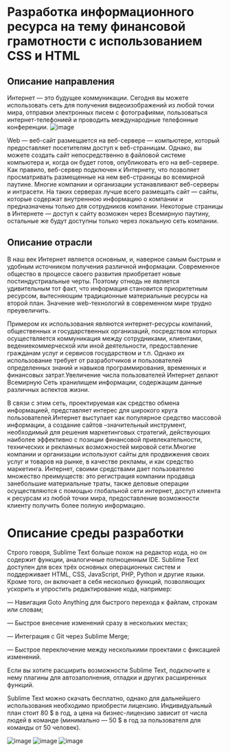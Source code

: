 # Разработка информационного ресурса на тему финансовой грамотности с использованием CSS и HTML


## Описание направления

Интернет — это будущее коммуникации. Сегодня вы можете использовать сеть для получения видеоизображений из любой точки мира, отправки электронных писем с фотографиями, пользоваться интернет-телефонией и проводить международные телефонные конференции.
![image](https://user-images.githubusercontent.com/90379312/209557741-12a22f6e-9940-45d9-9388-f283c8ad11b7.png)

Web — веб-сайт размещается на веб-сервере — компьютере, который предоставляет посетителям доступ к веб-страницам. Однако, вы можете создать сайт непосредственно в файловой системе компьютера и, когда он будет готов, опубликовать его на веб-сервере. Как правило, веб-сервер подключен к Интернету, что позволяет просматривать размещенные на нем веб-страницы во всемирной паутине. Многие компании и организации устанавливают веб-серверы и интрасети. На таких серверах лучше всего размещать сайт — сайты, которые содержат внутреннюю информацию о компании и предназначены только для сотрудников компании. Некоторые страницы в Интернете — доступ к сайту возможен через Всемирную паутину, остальные же будут доступны только через локальную сеть компании.

## Описание отрасли

В наш век Интернет является основным, и, наверное самым быстрым и удобным источником получения различной информации.
Современное  общество  в  процессе  своего  развития  приобретает  новые постиндустриальные  черты.  Поэтому  отнюдь  не  является  удивительным  тот факт,  что  информация  становится  приоритетным  ресурсом,  вытесняющим традиционные материальные ресурсы на второй план. Значение web-технологий  в  современном  мире  трудно  преувеличить. 

Примером   их   использования   являются   интернет-ресурсы   компаний, общественных   и   государственных   организаций,   посредством   которых осуществляется  коммуникация  между  сотрудниками,  клиентами,  ведениекоммерческой  или  иной  деятельности,  предоставление  гражданам  услуг  и сервисов государством и т.п. Однако их использование требует от разработчиков и пользователей определенных знаний и навыков программирования, временных и финансовых затрат.Увеличение  числа  пользователей  Интернет  делают  Всемирную  Сеть хранилищем информации, содержащим данные различных аспектов жизни. 

В связи  с  этим  сеть,  проектируемая  как  средство  обмена  информацией, представляет интерес для широкого круга пользователей.Интернет выступает как  популярное  средство  массовой  информации,  а  создание  сайтов –значительный инструмент, необходимый для решения маркетинговых стратегий, действующих наиболее эффективно с позиции финансовой привлекательности, технических и рекламных возможностей мировой сети.Многие  компании  и  организации  используют  сайты  для  продвижения своих  услуг и товаров на рынке, в качестве рекламы, и как средство маркетинга. Интернет, своими средствами дает пользователю множество преимуществ: это регистрация  компании  продавца  занебольшие  материальные  траты,  также деловые  операции  осуществляются  с  помощью  глобальной  сети  интернет, доступ клиента к ресурсам из любой точки мира, предоставление возможности 
клиенту  получить  более  полную  информацию.

# Описание среды разработки

Строго говоря, Sublime Text больше похож на редактор кода, но он содержит функции, аналогичные полноценным IDE. Sublime Text доступен для всех трёх основных операционных систем и поддерживает HTML, CSS, JavaScript, PHP, Python и другие языки. Кроме того, он включает в себя несколько функций, позволяющих ускорить и упростить редактирование кода, например:

— Навигация Goto Anything для быстрого перехода к файлам, строкам или словам;

— Быстрое внесение изменений сразу в нескольких местах;

— Интеграция с Git через Sublime Merge;

— Быстрое переключение между несколькими проектами с фиксацией изменений.

Если вы хотите расширить возможности Sublime Text, подключите к нему плагины для автозаполнения, отладки и других расширенных функций.

Sublime Text можно скачать бесплатно, однако для дальнейшего использования необходимо приобрести лицензию. Индивидуальный план стоит 80 $ в год, а цена на бизнес-лицензию зависит от числа людей в команде (минимально — 50 $ в год за пользователя для команды от 50 человек).

![image](https://user-images.githubusercontent.com/90379312/209557431-5d81abc7-46f7-4f0f-87a1-d2e7c828c6d5.png)
![image](https://user-images.githubusercontent.com/90379312/209557440-66c7b855-1bf5-4e25-92f9-80c2e7073ccf.png)
![image](https://user-images.githubusercontent.com/90379312/209557447-d93b9d35-e8c0-4114-80cf-a41f4d2632aa.png)


